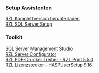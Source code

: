 
### Setup Assistenten
[RZL Komplettversion herunterladen]()    
[RZL SQL Server Setup]()  

### Toolkit
[SQL Server Management Studio]()   
[RZL Server Configurator]()   
[RZL PDF-Drucker Treiber - RZL Print 5.5.0]()   
[RZL Lizenzstecker - HASPUserSetup 9.16]()   